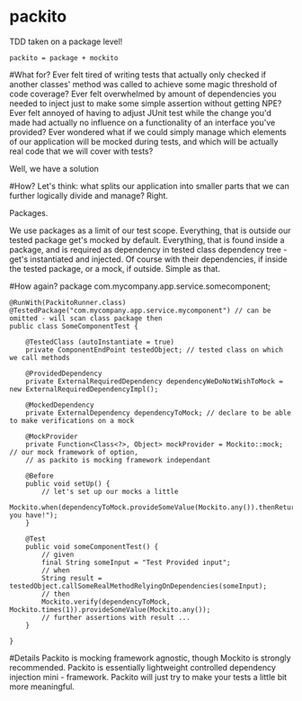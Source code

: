 # packito
TDD taken on a package level! 

    packito = package + mockito
#What for?
Ever felt tired of writing tests that actually only checked if another classes' method was called to achieve some magic threshold of code coverage?
Ever felt overwhelmed by amount of dependencies you needed to inject just to make some simple assertion without getting NPE?
Ever felt annoyed of having to adjust JUnit test while the change you'd made had actually no influence on a functionality of an interface you've 
provided?
Ever wondered what if we could simply manage which elements of our application will be mocked during tests, and which will be actually real code that we will
 cover with tests?
 
 Well, we have a solution
 
#How?
Let's think: what splits our application into smaller parts that we can further logically divide and manage?
Right.

Packages.

We use packages as a limit of our test scope. Everything, that is outside our tested package get's mocked by default. 
Everything, that is found inside a package, and is required as dependency in tested class dependency tree - get's instantiated and injected.
Of course with their dependencies, if inside the tested package, or a mock, if outside. Simple as that.

#How again?
    package com.mycompany.app.service.somecomponent;
     
    @RunWith(PackitoRunner.class)
    @TestedPackage("com.mycompany.app.service.mycomponent") // can be omitted - will scan class package then
    public class SomeComponentTest {
        
        @TestedClass (autoInstantiate = true)
        private ComponentEndPoint testedObject; // tested class on which we call methods
        
        @ProvidedDependency
        private ExternalRequiredDependency dependencyWeDoNotWishToMock = new ExternalRequiredDependencyImpl();
        
        @MockedDependency
        private ExternalDependency dependencyToMock; // declare to be able to make verifications on a mock
        
        @MockProvider
        private Function<Class<?>, Object> mockProvider = Mockito::mock; // our mock framework of option, 
        // as packito is mocking framework independant
        
        @Before
        public void setUp() {
            // let's set up our mocks a little
            Mockito.when(dependencyToMock.provideSomeValue(Mockito.any()).thenReturn("There you have!");
        }
        
        @Test
        public void someComponentTest() {
            // given
            final String someInput = "Test Provided input";
            // when
            String result = testedObject.callSomeRealMethodRelyingOnDependencies(someInput);
            // then
            Mockito.verify(dependencyToMock, Mockito.times(1)).provideSomeValue(Mockito.any());
            // further assertions with result ...
        }
        
    }
 
#Details
Packito is mocking framework agnostic, though Mockito is strongly recommended. 
Packito is essentially lightweight controlled dependency injection mini - framework.
Packito will just try to make your tests a little bit more meaningful.
